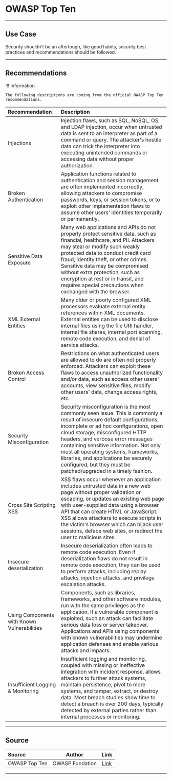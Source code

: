 # OWASP Top Ten

<hr />

## Use Case

Security shouldn't be an aftertough, like good habits, security best practices and recommendations should be followed.

<hr />

## Recommendations

!!! Information

    The following descriptions are coming from the official OWASP Top Ten recommendations.

| Recommendation                              | Description                                                                                                                                                                                                                                                                                                                                                                                                                            |
| :------------------------------------------ | :------------------------------------------------------------------------------------------------------------------------------------------------------------------------------------------------------------------------------------------------------------------------------------------------------------------------------------------------------------------------------------------------------------------------------------- |
| Injections                                  | Injection flaws, such as SQL, NoSQL, OS, and LDAP injection, occur when untrusted data is sent to an interpreter as part of a command or query. The attacker's hostile data can trick the interpreter into executing unintended commands or accessing data without proper authorization.                                                                                                                                               |
| Broken Authentication                       | Application functions related to authentication and session management are often implemented incorrectly, allowing attackers to compromise passwords, keys, or session tokens, or to exploit other implementation flaws to assume other users' identities temporarily or permanently.                                                                                                                                                  |
| Sensitive Data Exposure                     | Many web applications and APIs do not properly protect sensitive data, such as financial, healthcare, and PII. Attackers may steal or modify such weakly protected data to conduct credit card fraud, identity theft, or other crimes. Sensitive data may be compromised without extra protection, such as encryption at rest or in transit, and requires special precautions when exchanged with the browser.                         |
| XML External Entities                       | Many older or poorly configured XML processors evaluate external entity references within XML documents. External entities can be used to disclose internal files using the file URI handler, internal file shares, internal port scanning, remote code execution, and denial of service attacks.                                                                                                                                      |
| Broken Access Control                       | Restrictions on what authenticated users are allowed to do are often not properly enforced. Attackers can exploit these flaws to access unauthorized functionality and/or data, such as access other users' accounts, view sensitive files, modify other users' data, change access rights, etc.                                                                                                                                       |
| Security Misconfiguration                   | Security misconfiguration is the most commonly seen issue. This is commonly a result of insecure default configurations, incomplete or ad hoc configurations, open cloud storage, misconfigured HTTP headers, and verbose error messages containing sensitive information. Not only must all operating systems, frameworks, libraries, and applications be securely configured, but they must be patched/upgraded in a timely fashion. |
| Cross Site Scripting XSS                    | XSS flaws occur whenever an application includes untrusted data in a new web page without proper validation or escaping, or updates an existing web page with user-supplied data using a browser API that can create HTML or JavaScript. XSS allows attackers to execute scripts in the victim's browser which can hijack user sessions, deface web sites, or redirect the user to malicious sites.                                    |
| Insecure deserialization                    | Insecure deserialization often leads to remote code execution. Even if deserialization flaws do not result in remote code execution, they can be used to perform attacks, including replay attacks, injection attacks, and privilege escalation attacks.                                                                                                                                                                               |
| Using Components with Known Vulnerabilities | Components, such as libraries, frameworks, and other software modules, run with the same privileges as the application. If a vulnerable component is exploited, such an attack can facilitate serious data loss or server takeover. Applications and APIs using components with known vulnerabilities may undermine application defenses and enable various attacks and impacts.                                                       |
| Insufficient Logging & Monitoring           | Insufficient logging and monitoring, coupled with missing or ineffective integration with incident response, allows attackers to further attack systems, maintain persistence, pivot to more systems, and tamper, extract, or destroy data. Most breach studies show time to detect a breach is over 200 days, typically detected by external parties rather than internal processes or monitoring.                                    |

<hr />

## Source

| Source        |     Author      | Link                                           |
| :------------ | :-------------: | :--------------------------------------------- |
| OWASP Top Ten | OWASP Fundation | [Link](https://owasp.org/www-project-top-ten/) |

<hr />
